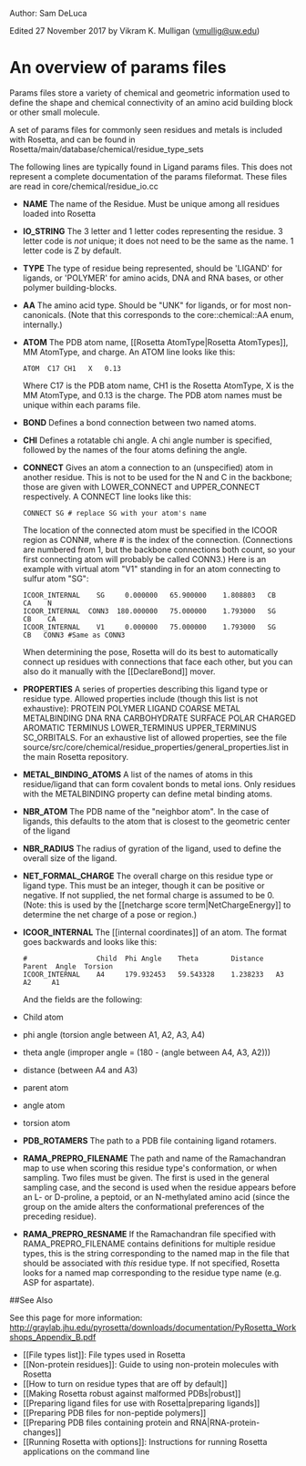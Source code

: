 Author:  Sam DeLuca

Edited 27 November 2017 by Vikram K. Mulligan (vmullig@uw.edu)

An overview of params files
===========================

Params files store a variety of chemical and geometric information used to define the shape and chemical connectivity of an amino acid building block or other small molecule. 

A set of params files for commonly seen residues and metals is included with Rosetta, and can be found in Rosetta/main/database/chemical/residue_type_sets

The following lines are typically found in Ligand params files. This does not represent a complete documentation of the params fileformat. These files are read in core/chemical/residue\_io.cc

-   **NAME** The name of the Residue. Must be unique among all residues loaded into Rosetta

-   **IO\_STRING** The 3 letter and 1 letter codes representing the residue. 3 letter code is _not_ unique; it does not need to be the same as the name. 1 letter code is Z by default.

-   **TYPE** The type of residue being represented, should be 'LIGAND' for ligands, or 'POLYMER' for amino acids, DNA and RNA bases, or other polymer building-blocks.

-   **AA** The amino acid type. Should be "UNK" for ligands, or for most non-canonicals.  (Note that this corresponds to the core::chemical::AA enum, internally.)

-   **ATOM** The PDB atom name, [[Rosetta AtomType|Rosetta AtomTypes]], MM AtomType, and charge. An ATOM line looks like this:

    ```
    ATOM  C17 CH1   X   0.13
    ```

    Where C17 is the PDB atom name, CH1 is the Rosetta AtomType, X is the MM AtomType, and 0.13 is the charge. The PDB atom names must be unique within each params file.

-   **BOND** Defines a bond connection between two named atoms.

-   **CHI** Defines a rotatable chi angle. A chi angle number is specified, followed by the names of the four atoms defining the angle.

-   **CONNECT** Gives an atom a connection to an (unspecified) atom in another residue. This is not to be used for the N and C in the backbone; those are given with LOWER_CONNECT and UPPER_CONNECT respectively. A CONNECT line looks like this:

    ```
    CONNECT SG # replace SG with your atom's name
    ```

    The location of the connected atom must be specified in the ICOOR region as CONN#, where # is the index of the connection. (Connections are numbered from 1, but the backbone connections both count, so your first connecting atom will probably be called CONN3.) Here is an example with virtual atom "V1" standing in for an atom connecting to sulfur atom "SG":

    ```
    ICOOR_INTERNAL    SG     0.000000   65.900000    1.808803   CB    CA    N       
    ICOOR_INTERNAL  CONN3  180.000000   75.000000    1.793000   SG    CB    CA      
    ICOOR_INTERNAL    V1     0.000000   75.000000    1.793000   SG    CB   CONN3 #Same as CONN3
    ```

    When determining the pose, Rosetta will do its best to automatically connect up residues with connections that face each other, but you can also do it manually with the [[DeclareBond]] mover. 

-  **PROPERTIES** A series of properties describing this ligand type or residue type.  Allowed properties include (though this list is not exhaustive): PROTEIN POLYMER LIGAND COARSE METAL METALBINDING DNA RNA CARBOHYDRATE SURFACE POLAR CHARGED AROMATIC TERMINUS LOWER_TERMINUS UPPER_TERMINUS SC_ORBITALS.  For an exhaustive list of allowed properties, see the file source/src/core/chemical/residue_properties/general_properties.list in the main Rosetta repository.

-  **METAL_BINDING_ATOMS**  A list of the names of atoms in this residue/ligand that can form covalent bonds to metal ions.  Only residues with the METALBINDING property can define metal binding atoms.

-   **NBR\_ATOM** The PDB name of the "neighbor atom". In the case of ligands, this defaults to the atom that is closest to the geometric center of the ligand

-   **NBR\_RADIUS** The radius of gyration of the ligand, used to define the overall size of the ligand.

-  **NET\_FORMAL\_CHARGE** The overall charge on this residue type or ligand type.  This must be an integer, though it can be positive or negative.  If not supplied, the net formal charge is assumed to be 0.  (Note: this is used by the [[netcharge score term|NetChargeEnergy]] to determine the net charge of a pose or region.)

-   **ICOOR\_INTERNAL** The [[internal coordinates]] of an atom. The format goes backwards and looks like this:

    ```
    #                 Child  Phi Angle    Theta        Distance   Parent  Angle  Torsion
    ICOOR_INTERNAL    A4     179.932453   59.543328    1.238233   A3      A2     A1
    ```

    And the fields are the following: 
   - Child atom
   - phi angle (torsion angle between A1, A2, A3, A4)
   - theta angle (improper angle = (180 - (angle between A4, A3, A2)))
   - distance (between A4 and A3)
   - parent atom
   - angle atom
   - torsion atom

-   **PDB\_ROTAMERS** The path to a PDB file containing ligand rotamers.

-   **RAMA_PREPRO_FILENAME** The path and name of the Ramachandran map to use when scoring this residue type's conformation, or when sampling.  Two files must be given.  The first is used in the general sampling case, and the second is used when the residue appears before an L- or D-proline, a peptoid, or an N-methylated amino acid (since the group on the amide alters the conformational preferences of the preceding residue).

-  **RAMA_PREPRO_RESNAME** If the Ramachandran file specified with RAMA_PREPRO_FILENAME contains definitions for multiple residue types, this is the string corresponding to the named map in the file that should be associated with _this_ residue type.  If not specified, Rosetta looks for a named map corresponding to the residue type name (e.g. ASP for aspartate).

##See Also

See this page for more information: http://graylab.jhu.edu/pyrosetta/downloads/documentation/PyRosetta_Workshops_Appendix_B.pdf

* [[File types list]]: File types used in Rosetta
* [[Non-protein residues]]: Guide to using non-protein molecules with Rosetta
* [[How to turn on residue types that are off by default]]
* [[Making Rosetta robust against malformed PDBs|robust]]
* [[Preparing ligand files for use with Rosetta|preparing ligands]]
* [[Preparing PDB files for non-peptide polymers]]
* [[Preparing PDB files containing protein and RNA|RNA-protein-changes]]
* [[Running Rosetta with options]]: Instructions for running Rosetta applications on the command line

<!--
params files
params files
params files
params files
params files
params files
params files
params files
params files
params files
params files
params files
params files
params files
params files
params files
params files
params files
params files
params files
params files
params files
params files
params files
params files -->
